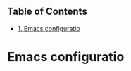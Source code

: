 <div id="table-of-contents">
<h2>Table of Contents</h2>
<div id="text-table-of-contents">
<ul>
<li><a href="#orge41728c">1. Emacs configuratio</a></li>
</ul>
</div>
</div>

<a id="orge41728c"></a>

# Emacs configuratio

